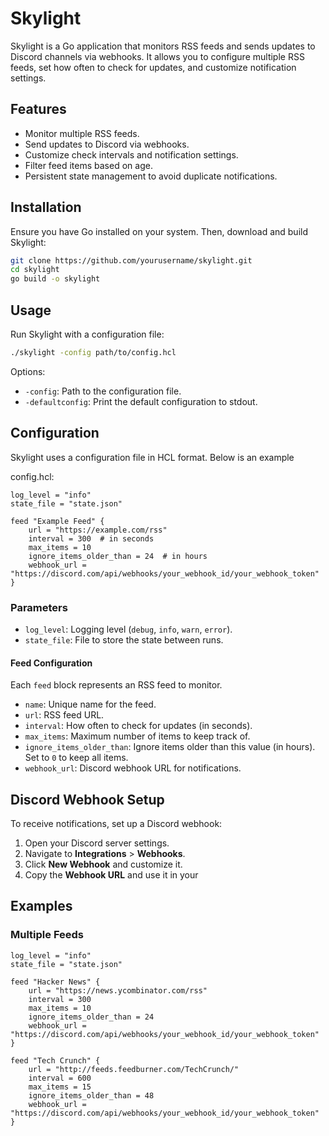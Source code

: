 # Skylight

Skylight is a Go application that monitors RSS feeds and sends updates to Discord channels via webhooks. It allows you to configure multiple RSS feeds, set how often to check for updates, and customize notification settings.

## Features

- Monitor multiple RSS feeds.
- Send updates to Discord via webhooks.
- Customize check intervals and notification settings.
- Filter feed items based on age.
- Persistent state management to avoid duplicate notifications.

## Installation

Ensure you have Go installed on your system. Then, download and build Skylight:

```bash
git clone https://github.com/yourusername/skylight.git
cd skylight
go build -o skylight
```

## Usage

Run Skylight with a configuration file:

```bash
./skylight -config path/to/config.hcl
```

Options:

- `-config`: Path to the configuration file.
- `-defaultconfig`: Print the default configuration to stdout.

## Configuration

Skylight uses a configuration file in HCL format. Below is an example 

config.hcl:

```hcl
log_level = "info"
state_file = "state.json"

feed "Example Feed" {
    url = "https://example.com/rss"
    interval = 300  # in seconds
    max_items = 10
    ignore_items_older_than = 24  # in hours
    webhook_url = "https://discord.com/api/webhooks/your_webhook_id/your_webhook_token"
}
```

### Parameters

- `log_level`: Logging level (`debug`, `info`, `warn`, `error`).
- `state_file`: File to store the state between runs.

#### Feed Configuration

Each `feed` block represents an RSS feed to monitor.

- `name`: Unique name for the feed.
- `url`: RSS feed URL.
- `interval`: How often to check for updates (in seconds).
- `max_items`: Maximum number of items to keep track of.
- `ignore_items_older_than`: Ignore items older than this value (in hours). Set to `0` to keep all items.
- `webhook_url`: Discord webhook URL for notifications.

## Discord Webhook Setup

To receive notifications, set up a Discord webhook:

1. Open your Discord server settings.
2. Navigate to **Integrations** > **Webhooks**.
3. Click **New Webhook** and customize it.
4. Copy the **Webhook URL** and use it in your 


## Examples

### Multiple Feeds

```hcl
log_level = "info"
state_file = "state.json"

feed "Hacker News" {
    url = "https://news.ycombinator.com/rss"
    interval = 300
    max_items = 10
    ignore_items_older_than = 24
    webhook_url = "https://discord.com/api/webhooks/your_webhook_id/your_webhook_token"
}

feed "Tech Crunch" {
    url = "http://feeds.feedburner.com/TechCrunch/"
    interval = 600
    max_items = 15
    ignore_items_older_than = 48
    webhook_url = "https://discord.com/api/webhooks/your_webhook_id/your_webhook_token"
}
```
